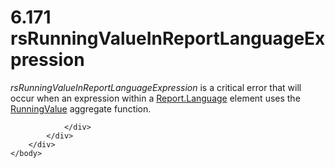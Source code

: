 <html dir="LTR" xmlns:mshelp="http://msdn.microsoft.com/mshelp" xmlns:ddue="http://ddue.schemas.microsoft.com/authoring/2003/5" xmlns:xlink="http://www.w3.org/1999/xlink" xmlns:tool="http://www.microsoft.com/tooltip">
    <head>
        <meta http-equiv="Content-Type" content="text/html; CHARSET=utf-8"></meta>
        <meta name="save" content="history"></meta>
        <title>6.171 rsRunningValueInReportLanguageExpression</title>
        <xml>
            <mshelp:toctitle title="6.171 rsRunningValueInReportLanguageExpression"></mshelp:toctitle>
            <mshelp:rltitle title="[MS-RDL]: rsRunningValueInReportLanguageExpression"></mshelp:rltitle>
            <mshelp:keyword index="A" term="11645bd8-2d0c-48b3-b493-2fd0b45e6a6a"></mshelp:keyword>
            <mshelp:attr name="DCSext.ContentType" value="open specification"></mshelp:attr>
            <mshelp:attr name="AssetID" value="11645bd8-2d0c-48b3-b493-2fd0b45e6a6a"></mshelp:attr>
            <mshelp:attr name="TopicType" value="kbRef"></mshelp:attr>
            <mshelp:attr name="DCSext.Title" value="[MS-RDL]: rsRunningValueInReportLanguageExpression" />
        </xml>
    </head>
    <body>
        <div id="header">
            <h1 class="heading">6.171 rsRunningValueInReportLanguageExpression</h1>
        </div>
        <div id="mainSection">
            <div id="mainBody">
                <div id="allHistory" class="saveHistory"></div>
                <div id="sectionSection0" class="section" name="collapseableSection">
                    

<p><i>rsRunningValueInReportLanguageExpression</i> is a
critical error that will occur when an expression within a <a href="fb9b0139-e164-4161-9fe5-ab1ae5c3730f.htm">Report.Language</a> element
uses the <a href="d87b6538-477f-4292-a3dd-a5774142bec6.htm">RunningValue</a>
aggregate function.</p>


                </div>
            </div>
        </div>
    </body>
</html>
